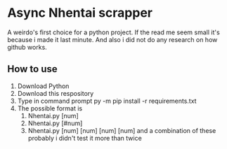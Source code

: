 # Async Nhentai scrapper

A weirdo's first choice for a python project. If the read me seem small it's because i made it last minute. And also i did not do any research on how github works.

## How to use

1. Download Python
2. Download this respository
3. Type in command prompt py -m pip install -r requirements.txt
4. The possible format is 
	1. Nhentai.py [num] 
	2. Nhentai.py [#num] 
	3. Nhentai.py [num] [num] [num] [num] and a combination of these probably i didn't test it more than twice
